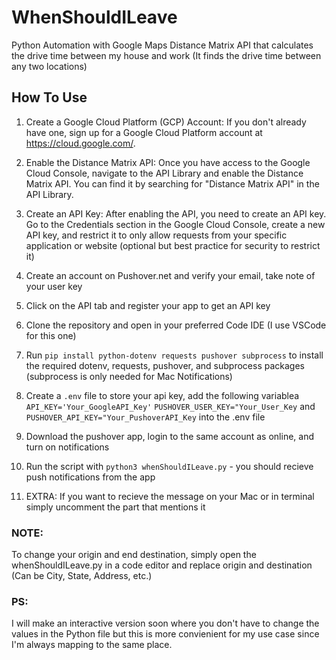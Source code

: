 # WhenShouldILeave
Python Automation with Google Maps Distance Matrix API that calculates the drive time between my house and work (It finds the drive time between any two locations)

## How To Use 
1. Create a Google Cloud Platform (GCP) Account: If you don't already have one, sign up for a Google Cloud Platform account at https://cloud.google.com/.

2. Enable the Distance Matrix API: Once you have access to the Google Cloud Console, navigate to the API Library and enable the Distance Matrix API. You can find it by searching for "Distance Matrix API" in the API Library.

3. Create an API Key: After enabling the API, you need to create an API key. Go to the Credentials section in the Google Cloud Console, create a new API key, and restrict it to only allow requests from your specific application or website (optional but best practice for security to restrict it)

4. Create an account on Pushover.net and verify your email, take note of your user key

5. Click on the API tab and register your app to get an API key

6. Clone the repository and open in your preferred Code IDE (I use VSCode for this one)

7.  Run `pip install python-dotenv requests pushover subprocess` to install the required dotenv, requests, pushover, and subprocess packages (subprocess is only needed for Mac Notifications)

8.  Create a `.env` file to store your api key, add the following variablea `API_KEY='Your_GoogleAPI_Key'` `PUSHOVER_USER_KEY="Your_User_Key` and `PUSHOVER_API_KEY="Your_PushoverAPI_Key` into the .env file

9. Download the pushover app, login to the same account as online, and turn on notifications

10.  Run the script with `python3 whenShouldILeave.py` - you should recieve push notifications from the app

 11. EXTRA: If you want to recieve the message on your Mac or in terminal simply uncomment the part that mentions it

### NOTE:
To change your origin and end destination, simply open the whenShouldILeave.py in a code editor and replace origin and destination
(Can be City, State, Address, etc.)

### PS:
I will make an interactive version soon where you don't have to change the values in the Python file but this is more convienient for my use case since I'm always mapping to the same place.

